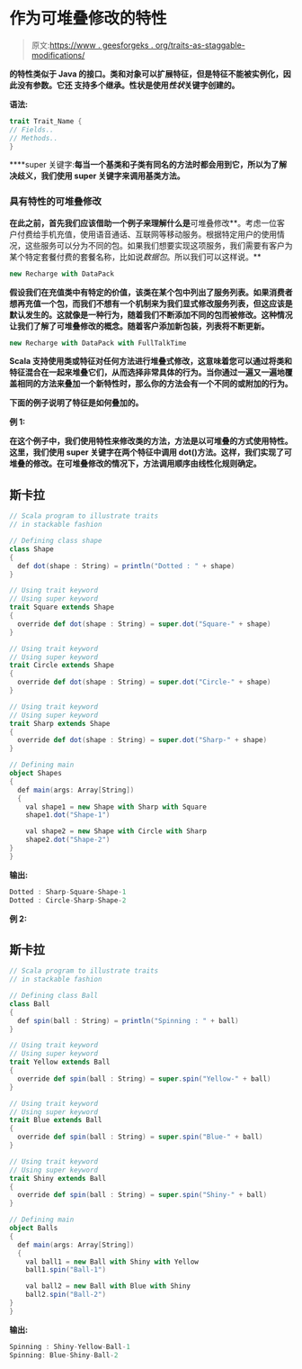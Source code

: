 # 作为可堆叠修改的特性

> 原文:[https://www . geesforgeks . org/traits-as-staggable-modifications/](https://www.geeksforgeeks.org/traits-as-stackable-modifications/)

[](https://www.geeksforgeeks.org/scala-traits/)**的特性类似于 Java 的接口。类和对象可以扩展特征，但是特征不能被实例化，因此没有参数。它还 支持多个继承。性状是使用*性状*关键字创建的。**

****语法:****

```scala
trait Trait_Name {
// Fields..
// Methods..
} 
```

****super 关键字:**每当一个基类和子类有同名的方法时都会用到它，所以为了解决歧义，我们使用 super 关键字来调用基类方法。**

### ****具有特性的可堆叠修改****

**在此之前，首先我们应该借助一个例子来理解什么是**可堆叠修改**。考虑一位客户付费给手机充值，使用语音通话、互联网等移动服务。根据特定用户的使用情况，这些服务可以分为不同的包。如果我们想要实现这项服务，我们需要有客户为某个特定套餐付费的套餐名称，比如说*数据包*。所以我们可以这样说。**

```scala
new Recharge with DataPack 
```

**假设我们在充值类中有特定的价值，该类在某个包中列出了服务列表。如果消费者想再充值一个包，而我们不想有一个机制来为我们显式修改服务列表，但这应该是默认发生的。这就像是一种行为，随着我们不断添加不同的包而被修改。这种情况让我们了解了可堆叠修改的概念。随着客户添加新包装，列表将不断更新。**

```scala
new Recharge with DataPack with FullTalkTime 
```

**Scala 支持使用类或特征对任何方法进行堆叠式修改，这意味着您可以通过将类和特征混合在一起来堆叠它们，从而选择非常具体的行为。当你通过一遍又一遍地覆盖相同的方法来叠加一个新特性时，那么你的方法会有一个不同的或附加的行为。**

**下面的例子说明了特征是如何叠加的。**

****例 1:****

**在这个例子中，我们使用特性来修改类的方法，方法是以可堆叠的方式使用特性。这里，我们使用 super 关键字在两个特征中调用 dot()方法。这样，我们实现了可堆叠的修改。在可堆叠修改的情况下，方法调用顺序由线性化规则确定。**

## **斯卡拉**

```scala
// Scala program to illustrate traits 
// in stackable fashion

// Defining class shape
class Shape
{
  def dot(shape : String) = println("Dotted : " + shape)
}

// Using trait keyword
// Using super keyword
trait Square extends Shape 
{
  override def dot(shape : String) = super.dot("Square-" + shape)
}

// Using trait keyword
// Using super keyword
trait Circle extends Shape 
{
  override def dot(shape : String) = super.dot("Circle-" + shape)
}

// Using trait keyword
// Using super keyword
trait Sharp extends Shape
{
  override def dot(shape : String) = super.dot("Sharp-" + shape)
}

// Defining main
object Shapes 
{
  def main(args: Array[String]) 
  {
    val shape1 = new Shape with Sharp with Square
    shape1.dot("Shape-1") 

    val shape2 = new Shape with Circle with Sharp
    shape2.dot("Shape-2") 
}
}
```

****输出:****

```scala
Dotted : Sharp-Square-Shape-1
Dotted : Circle-Sharp-Shape-2 
```

****例 2:****

## **斯卡拉**

```scala
// Scala program to illustrate traits 
// in stackable fashion

// Defining class Ball
class Ball 
{
  def spin(ball : String) = println("Spinning : " + ball)
}

// Using trait keyword
// Using super keyword
trait Yellow extends Ball
{
  override def spin(ball : String) = super.spin("Yellow-" + ball)
}

// Using trait keyword
// Using super keyword
trait Blue extends Ball 
{
  override def spin(ball : String) = super.spin("Blue-" + ball)
}

// Using trait keyword
// Using super keyword
trait Shiny extends Ball 
{
  override def spin(ball : String) = super.spin("Shiny-" + ball)
}

// Defining main
object Balls
{
  def main(args: Array[String])
  {
    val ball1 = new Ball with Shiny with Yellow
    ball1.spin("Ball-1") 

    val ball2 = new Ball with Blue with Shiny
    ball2.spin("Ball-2") 
}
}
```

****输出:****

```scala
Spinning : Shiny-Yellow-Ball-1
Spinning: Blue-Shiny-Ball-2 
```